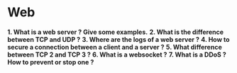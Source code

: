 # Web

**1. What is a web server ? Give some examples.**
**2. What is the difference between TCP and UDP ?**
**3. Where are the logs of a web server ?**
**4. How to secure a connection between a client and a server ?**
**5. What difference between TCP 2 and TCP 3 ?**
**6. What is a websocket ?**
**7. What is a DDoS ? How to prevent or stop one ?**